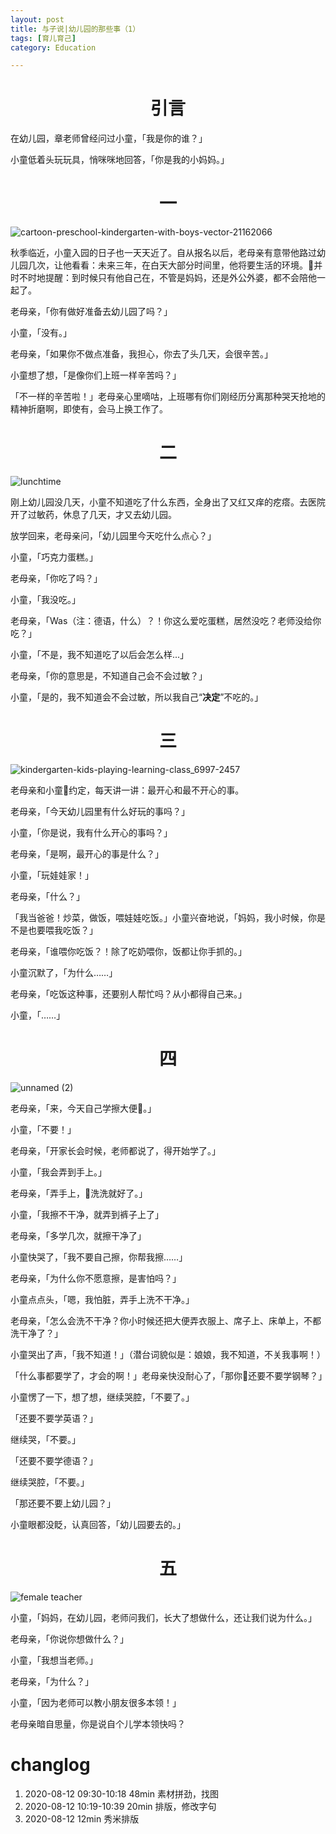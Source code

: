 ```yaml
---
layout: post
title: 与子说|幼儿园的那些事（1）
tags: [育儿育己]
category: Education

---
```

# <center> 引言

在幼儿园，章老师曾经问过小童，「我是你的谁？」

小童低着头玩玩具，悄咪咪地回答，「你是我的小妈妈。」

# <center> 一

![cartoon-preschool-kindergarten-with-boys-vector-21162066](https://user-images.githubusercontent.com/23351109/89967069-205cca80-dc83-11ea-9003-5966cda8ef37.jpg)

秋季临近，小童入园的日子也一天天近了。自从报名以后，老母亲有意带他路过幼儿园几次，让他看看：未来三年，在白天大部分时间里，他将要生活的环境。并时不时地提醒：到时候只有他自己在，不管是妈妈，还是外公外婆，都不会陪他一起了。

老母亲，「你有做好准备去幼儿园了吗？」

小童，「没有。」

老母亲，「如果你不做点准备，我担心，你去了头几天，会很辛苦。」

小童想了想，「是像你们上班一样辛苦吗？」

「不一样的辛苦啦！」老母亲心里嘀咕，上班哪有你们刚经历分离那种哭天抢地的精神折磨啊，即使有，会马上换工作了。


# <center> 二

![lunchtime](https://user-images.githubusercontent.com/23351109/89967204-7467af00-dc83-11ea-85dd-70843511dadf.jpg)

刚上幼儿园没几天，小童不知道吃了什么东西，全身出了又红又痒的疙瘩。去医院开了过敏药，休息了几天，才又去幼儿园。

放学回来，老母亲问，「幼儿园里今天吃什么点心？」

小童，「巧克力蛋糕。」

老母亲，「你吃了吗？」

小童，「我没吃。」

老母亲，「Was（注：德语，什么）？！你这么爱吃蛋糕，居然没吃？老师没给你吃？」

小童，「不是，我不知道吃了以后会怎么样...」

老母亲，「你的意思是，不知道自己会不会过敏？」

小童，「是的，我不知道会不会过敏，所以我自己“**决定**”不吃的。」

# <center> 三

![kindergarten-kids-playing-learning-class_6997-2457](https://user-images.githubusercontent.com/23351109/89967167-5b5efe00-dc83-11ea-8d1c-3390086bdaa3.jpg)

老母亲和小童约定，每天讲一讲：最开心和最不开心的事。

老母亲，「今天幼儿园里有什么好玩的事吗？」

小童，「你是说，我有什么开心的事吗？」

老母亲，「是啊，最开心的事是什么？」

小童，「玩娃娃家！」

老母亲，「什么？」

「我当爸爸！炒菜，做饭，喂娃娃吃饭。」小童兴奋地说，「妈妈，我小时候，你是不是也要喂我吃饭？」

老母亲，「谁喂你吃饭？！除了吃奶喂你，饭都让你手抓的。」

小童沉默了，「为什么……」

老母亲，「吃饭这种事，还要别人帮忙吗？从小都得自己来。」

小童，「……」

# <center> 四

![unnamed (2)](https://user-images.githubusercontent.com/23351109/89967581-70885c80-dc84-11ea-9bec-fd7def652fa4.jpg)

老母亲，「来，今天自己学擦大便💩。」

小童，「不要！」

老母亲，「开家长会时候，老师都说了，得开始学了。」

小童，「我会弄到手上。」

老母亲，「弄手上，洗洗就好了。」

小童，「我擦不干净，就弄到裤子上了」

老母亲，「多学几次，就擦干净了」

小童快哭了，「我不要自己擦，你帮我擦……」

老母亲，「为什么你不愿意擦，是害怕吗？」

小童点点头，「嗯，我怕脏，弄手上洗不干净。」

老母亲，「怎么会洗不干净？你小时候还把大便弄衣服上、席子上、床单上，不都洗干净了？」

小童哭出了声，「我不知道！」（潜台词貌似是：娘娘，我不知道，不关我事啊！）

「什么事都要学了，才会的啊！」老母亲快没耐心了，「那你还要不要学钢琴？」

小童愣了一下，想了想，继续哭腔，「不要了。」

「还要不要学英语？」

继续哭，「不要。」

「还要不要学德语？」

继续哭腔，「不要。」

「那还要不要上幼儿园？」

小童眼都没眨，认真回答，「幼儿园要去的。」

# <center> 五
![female teacher](https://user-images.githubusercontent.com/23351109/89967793-ec82a480-dc84-11ea-9e36-8807cb46af19.jpg)

小童，「妈妈，在幼儿园，老师问我们，长大了想做什么，还让我们说为什么。」

老母亲，「你说你想做什么？」

小童，「我想当老师。」

老母亲，「为什么？」

小童，「因为老师可以教小朋友很多本领！」

老母亲暗自思量，你是说自个儿学本领快吗？




# changlog
1. 2020-08-12 09:30-10:18 48min 素材拼劲，找图
2. 2020-08-12 10:19-10:39 20min 排版，修改字句
3. 2020-08-12 12min 秀米排版
